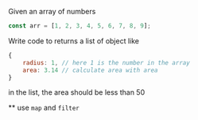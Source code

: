 Given an array of numbers
```Javascript
const arr = [1, 2, 3, 4, 5, 6, 7, 8, 9];
```

Write code to returns a list of object like
```Javascript
{
    radius: 1, // here 1 is the number in the array
    area: 3.14 // calculate area with area
}
```
in the list, the area should be less than 50

** use  `map` and  `filter`